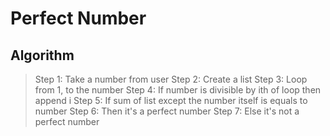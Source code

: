 # Perfect Number

## Algorithm

> Step 1: Take a number from user
> Step 2: Create a list
> Step 3: Loop from 1, to the number
> Step 4: If number is divisible by ith of loop then append i
> Step 5: If sum of list except the number itself is equals to number
> Step 6: Then it's a perfect number
> Step 7: Else it's not a perfect number
